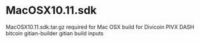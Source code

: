 # MacOSX10.11.sdk
MacOSX10.11.sdk.tar.gz required for Mac OSX build for Divicoin PIVX DASH bitcoin gitian-builder gitian build inputs

